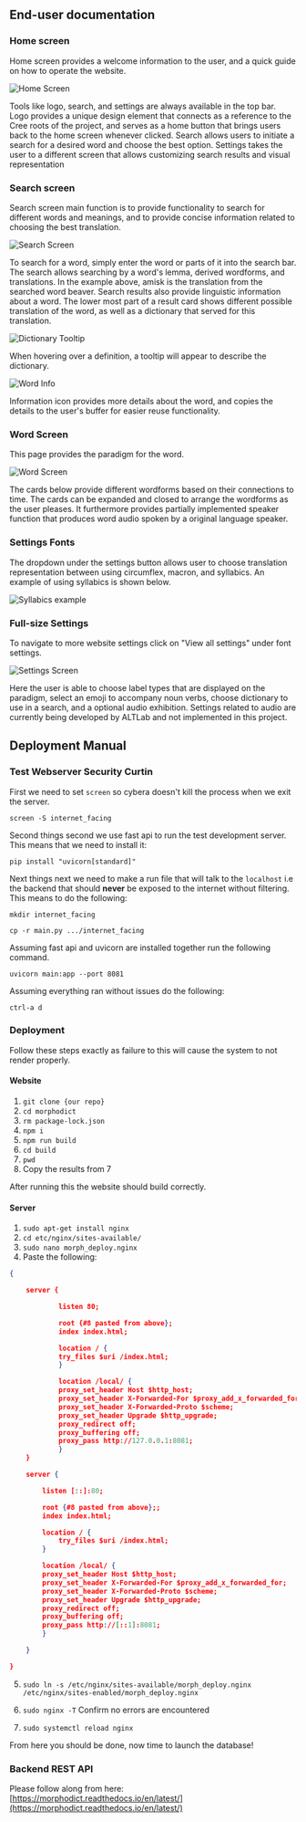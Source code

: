 ## End-user documentation

### Home screen

Home screen provides a welcome information to the user, and a quick guide on how to operate the website.

![Home Screen](images/HomeScreen.png)

Tools like logo, search, and settings are always available in the top bar. Logo provides a unique design element that connects as a reference to the Cree roots of the project, and serves as a home button that brings users back to the home screen whenever clicked. Search allows users to initiate a search for a desired word and choose the best option. Settings takes the user to a different screen that allows customizing search results and visual representation

### Search screen

Search screen main function is to provide functionality to search for different words and meanings, and to provide concise information related to choosing the best translation.

![Search Screen](images/SearchScreen.png)

To search for a word, simply enter the word or parts of it into the search bar. The search allows searching by a word's lemma, derived wordforms, and translations. In the example above, amisk is the translation from the searched word beaver. Search results also provide linguistic information about a word.
The lower most part of a result card shows different possible translation of the word, as well as a dictionary that served for this translation.

![Dictionary Tooltip](images/DictionaryToolTip.png)

When hovering over a definition, a tooltip will appear to describe the dictionary.

![Word Info](images/WordInfo.png)

Information icon provides more details about the word, and copies the details to the user's buffer for easier reuse functionality.

### Word Screen

This page provides the paradigm for the word.

![Word Screen](images/WordScreen.png)

The cards below provide different wordforms based on their connections to time. The cards can be expanded and closed to arrange the wordforms as the user pleases. It furthermore provides partially implemented speaker function that produces word audio spoken by a original language speaker.

### Settings Fonts

The dropdown under the settings button allows user to choose translation representation between using circumflex, macron, and syllabics. An example of using syllabics is shown below.

![Syllabics example](images/SyllabicsExample.png)

### Full-size Settings

To navigate to more website settings click on "View all settings" under font settings.

![Settings Screen](images/SettingsScreen.png)

Here the user is able to choose label types that are displayed on the paradigm, select an emoji to accompany noun verbs, choose dictionary to use in a search, and a optional audio exhibition. Settings related to audio are currently being developed by ALTLab and not implemented in this project.

## Deployment Manual

### Test Webserver Security Curtin

First we need to set `screen` so cybera doesn't kill the process when we exit the server.

`screen -S internet_facing`

Second things second we use fast api to run the test development server. This means that we need to install it:

`pip install "uvicorn[standard]"`

Next things next we need to make a run file that will talk to the `localhost` i.e the backend that should **never** be exposed to the internet without filtering. This means to do the following:

`mkdir internet_facing`

`cp -r main.py .../internet_facing`

Assuming fast api and uvicorn are installed together run the following command.

`uvicorn main:app --port 8081`

Assuming everything ran without issues do the following:

`ctrl-a d`

### Deployment

Follow these steps exactly as failure to this will cause the system to not render properly.

#### Website

1. `git clone {our repo}`
2. `cd morphodict`
3. `rm package-lock.json`
4. `npm i`
5. `npm run build`
6. `cd build`
7. `pwd`
8. Copy the results from 7

After running this the website should build correctly.

#### Server

1. `sudo apt-get install nginx`
2. `cd etc/nginx/sites-available/`
3. `sudo nano morph_deploy.nginx`
4. Paste the following:

```json
{

    server {

            listen 80;

            root {#8 pasted from above};
            index index.html;

            location / {
            try_files $uri /index.html;
            }

            location /local/ {
            proxy_set_header Host $http_host;
            proxy_set_header X-Forwarded-For $proxy_add_x_forwarded_for;
            proxy_set_header X-Forwarded-Proto $scheme;
            proxy_set_header Upgrade $http_upgrade;
            proxy_redirect off;
            proxy_buffering off;
            proxy_pass http://127.0.0.1:8081;
            }
    }

    server {

        listen [::]:80;

        root {#8 pasted from above};;
        index index.html;

        location / {
            try_files $uri /index.html;
        }

        location /local/ {
        proxy_set_header Host $http_host;
        proxy_set_header X-Forwarded-For $proxy_add_x_forwarded_for;
        proxy_set_header X-Forwarded-Proto $scheme;
        proxy_set_header Upgrade $http_upgrade;
        proxy_redirect off;
        proxy_buffering off;
        proxy_pass http://[::1]:8081;
        }

    }

}
```

5. `sudo ln -s /etc/nginx/sites-available/morph_deploy.nginx /etc/nginx/sites-enabled/morph_deploy.nginx`

6. `sudo nginx -T` Confirm no errors are encountered
7. `sudo systemctl reload nginx`

From here you should be done, now time to launch the database!

### Backend REST API

Please follow along from here: [https://morphodict.readthedocs.io/en/latest/](https://morphodict.readthedocs.io/en/latest/)
